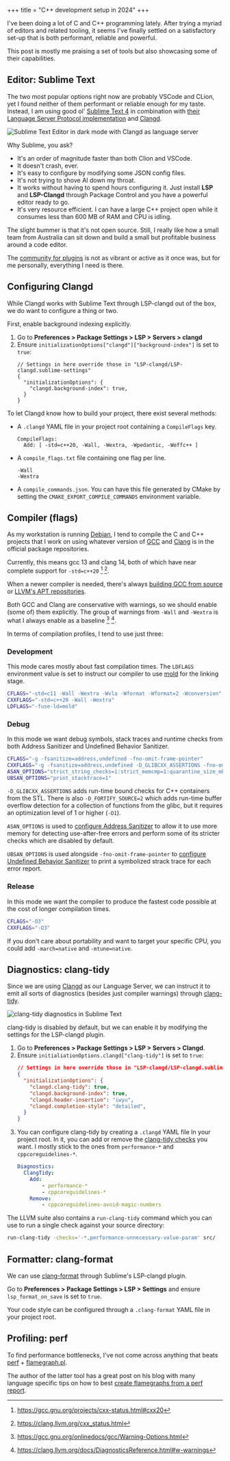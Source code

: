 +++
title = "C++ development setup in 2024"
+++

I've been doing a lot of C and C++ programming lately. After trying
a myriad of editors and related tooling, it seems I've finally settled on a
satisfactory set-up that is both performant, reliable and powerful.

This post is mostly me praising a set of tools but also showcasing some of their capabilities.

## Editor: Sublime Text

The two most popular options right now are probably VSCode and CLion, yet I found neither of them performant or reliable enough for my taste. Instead, I am using good ol' [Sublime Text 4](https://www.sublimetext.com/) in combination with [their Language Server Protocol implementation](https://lsp.sublimetext.io/) and [Clangd](https://github.com/sublimelsp/LSP-clangd).

![Sublime Text Editor in dark mode with Clangd as language server](/media/2024/sublime-text-clangd.png)

Why Sublime, you ask?

- It's an order of magnitude faster than both Clion and VSCode.
- It doesn't crash, ever.
- It's easy to configure by modifying some JSON config files.
- It's not trying to shove AI down my throat.
- It works without having to spend hours configuring it. Just install **LSP** and **LSP-Clangd** through Package Control and you have a powerful editor ready to go.
- It's very resource efficient. I can have a large C++ project open while it consumes less than 600 MB of RAM and CPU is idling.

The slight bummer is that it's not open source. Still, I really like how a small team from Australia can sit down and build a small but profitable business around a code editor.

The [community for plugins](https://packagecontrol.io/) is not as vibrant or active as it once was, but for me personally, everything I need is there.

## Configuring Clangd

While Clangd works with Sublime Text through LSP-clangd out of the box, we do want to configure a thing or two.

First, enable background indexing explicitly.

1. Go to **Preferences > Package Settings > LSP > Servers > clangd**
1. Ensure `initializationOptions["clangd"]["background-index"]` is set to `true`:
	```
	// Settings in here override those in "LSP-clangd/LSP-clangd.sublime-settings"
	{
	  "initializationOptions": {
	    "clangd.background-index": true,
	  }
	}
	```

To let Clangd know how to build your project, there exist several methods:

- A `.clangd` YAML file in your project root containing a `CompileFlags` key.
	```
	CompileFlags:
	  Add: [ -std=c++20, -Wall, -Wextra, -Wpedantic, -Weffc++ ]
	```
- A `compile_flags.txt` file containing one flag per line.
	```
	-Wall
	-Wextra
	```
- A `compile_commands.json`. You can have this file generated by CMake by setting the `CMAKE_EXPORT_COMPILE_COMMANDS` environment variable.


## Compiler (flags)

As my workstation is running [Debian](https://www.debian.org/), I tend to compile the C and C++ projects that I work on using whatever version of [GCC](https://gcc.gnu.org/) and [Clang](https://clang.llvm.org/) is in the official package repositories.

Currently, this means gcc 13 and clang 14, both of which have near complete support for `-std=c++20` [^1] [^2].

When a newer compiler is needed, there's always [building GCC from source](https://gcc.gnu.org/wiki/InstallingGCC) or [LLVM's APT repositories](https://apt.llvm.org/).

Both GCC and Clang are conservative with warnings, so we should enable (some of) them explicitly. The group of warnings from `-Wall` and `-Wextra` is what I always enable as a baseline [^3] [^4].

In terms of compilation profiles, I tend to use just three:

### Development

This mode cares mostly about fast compilation times. The `LDFLAGS` environment value is set to instruct our compiler to use [mold](https://github.com/rui314/mold) for the linking stage.

```sh
CFLAGS="-std=c11 -Wall -Wextra -Wvla -Wformat -Wformat=2 -Wconversion"
CXXFLAGS="-std=c++20 -Wall -Wextra"
LDFLAGS="-fuse-ld=mold"
```

### Debug

In this mode we want debug symbols, stack traces and runtime checks from both Address Sanitizer and Undefined Behavior Sanitizer.

```sh
CFLAGS="-g -fsanitize=address,undefined -fno-omit-frame-pointer"
CXXFLAGS="-g -fsanitize=address,undefined -D_GLIBCXX_ASSERTIONS -fno-omit-frame-pointer"
ASAN_OPTIONS="strict_string_checks=1:strict_memcmp=1:quarantine_size_mb=512:detect_stack_use_after_return=1:check_initialization_order=1"
UBSAN_OPTIONS="print_stacktrace=1"
```

`-D_GLIBCXX_ASSERTIONS` adds run-time bound checks for C++ containers from the STL. There is also `-D_FORTIFY_SOURCE=2` which adds run-time buffer overflow detection for a collection of functions from the glibc, but it requires an optimization level of 1 or higher (`-O1`).

`ASAN_OPTIONS` is used to [configure Address Sanitizer](https://github.com/google/sanitizers/wiki/AddressSanitizerFlags) to allow it to use more memory for detecting use-after-free errors and perform some of its stricter checks which are disabled by default.

`UBSAN_OPTIONS` is used alongside `-fno-omit-frame-pointer` to [configure Undefined Behavior Sanitizer](https://clang.llvm.org/docs/UndefinedBehaviorSanitizer.html) to print a symbolized strack trace for each error report.

### Release

In this mode we want the compiler to produce the fastest code possible at the cost of longer compilation times.

```sh
CFLAGS="-O3"
CXXFLAGS="-O3"
```

If you don't care about portability and want to target your specific CPU, you could add `-march=native` and `-mtune=native`.

## Diagnostics: clang-tidy

Since we are using [Clangd](https://clangd.llvm.org/) as our Language Server, we can instruct it to emit all sorts of diagnostics (besides just compiler warnings) through [clang-tidy](https://clang.llvm.org/extra/clang-tidy/).

![clang-tidy diagnostics in Sublime Text](/media/2024/sublime-text-clangd-diagnostics.png)

clang-tidy is disabled by default, but we can enable it by modifying the settings for the LSP-clangd plugin.

1. Go to **Preferences > Package Settings > LSP > Servers > Clangd**.
1. Ensure `initialiationOptions.clangd["clang-tidy"]` is set to `true`:
	```json
	// Settings in here override those in "LSP-clangd/LSP-clangd.sublime-settings"
	{
	  "initializationOptions": {
	    "clangd.clang-tidy": true,
	    "clangd.background-index": true,
	    "clangd.header-insertion": "iwyu",
	    "clangd.completion-style": "detailed",
	  }
	}
	```
1. You can configure clang-tidy by creating a `.clangd` YAML file In your project root. In it, you can add or remove the [clang-tidy checks](https://clang.llvm.org/extra/clang-tidy/checks/list.html) you want. I mostly stick to the ones from `performance-*` and `cppcoreguidelines-*`.
	```yaml
	Diagnostics:
	  ClangTidy:
	    Add:
	    	- performance-*
	    	- cppcoreguidelines-*
	    Remove:
	    	- cppcoreguidelines-avoid-magic-numbers
	```

The LLVM suite also contains a `run-clang-tidy` command which you can use to run a single check against your source directory:

```sh
run-clang-tidy -checks='-*,performance-unnecessary-value-param' src/
```

## Formatter: clang-format

We can use [clang-format](https://clang.llvm.org/docs/ClangFormat.html) through Sublime's LSP-clangd plugin.

Go to **Preferences > Package Settings > LSP > Settings** and ensure `lsp_format_on_save` is set to `true`.

Your code style can be configured through a `.clang-format` YAML file in your project root.

## Profiling: perf

To find performance bottlenecks, I've not come across anything that beats [perf](https://perf.wiki.kernel.org/index.php/Main_Page) + [flamegraph.pl](https://github.com/brendangregg/FlameGraph).

The author of the latter tool has a great post on his blog with many language specific tips on how to best [create flamegraphs from a perf report](https://www.brendangregg.com/FlameGraphs/cpuflamegraphs.html).


[^1]: https://gcc.gnu.org/projects/cxx-status.html#cxx20
[^2]: https://clang.llvm.org/cxx_status.html
[^3]: https://gcc.gnu.org/onlinedocs/gcc/Warning-Options.html
[^4]: https://clang.llvm.org/docs/DiagnosticsReference.html#w-warnings
